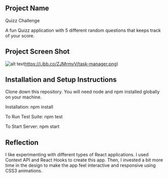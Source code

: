 ## Project Name
Quizz Challenge

A fun Quizz application with 5 different random questions that keeps track of your score.

## Project Screen Shot
![alt text](http://url/to/img.png)https://i.ibb.co/ZJMrmyV/task-manager.png)

## Installation and Setup Instructions
Clone down this repository. You will need node and npm installed globally on your machine.

Installation: 
npm install

To Run Test Suite: 
npm test

To Start Server: 
npm start

## Reflection
I like experimenting with different types of React applications. I used Context API and React Hooks to create this app.
Then, I invested a bit more time in the design to make the app feel interactive and responsive using CSS3 animations.